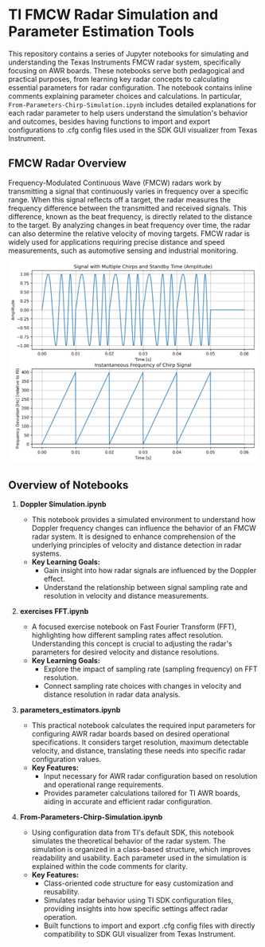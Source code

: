# TI FMCW Radar Simulation and Parameter Estimation Tools

This repository contains a series of Jupyter notebooks for simulating and understanding the Texas Instruments FMCW radar system, specifically focusing on AWR boards. These notebooks serve both pedagogical and practical purposes, from learning key radar concepts to calculating essential parameters for radar configuration. The notebook contains inline comments explaining parameter choices and calculations. In particular, `From-Parameters-Chirp-Simulation.ipynb` includes detailed explanations for each radar parameter to help users understand the simulation's behavior and outcomes, besides having functions to import and export configurations to .cfg config files used in the SDK GUI visualizer from Texas Instrument.


## FMCW Radar Overview

Frequency-Modulated Continuous Wave (FMCW) radars work by transmitting a signal that continuously varies in frequency over a specific range. When this signal reflects off a target, the radar measures the frequency difference between the transmitted and received signals. This difference, known as the beat frequency, is directly related to the distance to the target. By analyzing changes in beat frequency over time, the radar can also determine the relative velocity of moving targets. FMCW radar is widely used for applications requiring precise distance and speed measurements, such as automotive sensing and industrial monitoring.

<img src="images/chirp.png" alt="Alt text" width="500"/>

## Overview of Notebooks

1. **Doppler Simulation.ipynb**
   - This notebook provides a simulated environment to understand how Doppler frequency changes can influence the behavior of an FMCW radar system. It is designed to enhance comprehension of the underlying principles of velocity and distance detection in radar systems.
   - **Key Learning Goals:**
     - Gain insight into how radar signals are influenced by the Doppler effect.
     - Understand the relationship between signal sampling rate and resolution in velocity and distance measurements.

2. **exercises FFT.ipynb**
   - A focused exercise notebook on Fast Fourier Transform (FFT), highlighting how different sampling rates affect resolution. Understanding this concept is crucial to adjusting the radar's parameters for desired velocity and distance resolutions.
   - **Key Learning Goals:**
     - Explore the impact of sampling rate (sampling frequency) on FFT resolution.
     - Connect sampling rate choices with changes in velocity and distance resolution in radar data analysis.

3. **parameters_estimators.ipynb**
   - This practical notebook calculates the required input parameters for configuring AWR radar boards based on desired operational specifications. It considers target resolution, maximum detectable velocity, and distance, translating these needs into specific radar configuration values.
   - **Key Features:**
     - Input necessary for AWR radar configuration based on resolution and operational range requirements.
     - Provides parameter calculations tailored for TI AWR boards, aiding in accurate and efficient radar configuration.

4. **From-Parameters-Chirp-Simulation.ipynb**
   - Using configuration data from TI's default SDK, this notebook simulates the theoretical behavior of the radar system. The simulation is organized in a class-based structure, which improves readability and usability. Each parameter used in the simulation is explained within the code comments for clarity.
   - **Key Features:**
     - Class-oriented code structure for easy customization and reusability.
     - Simulates radar behavior using TI SDK configuration files, providing insights into how specific settings affect radar operation.
     - Built functions to import and export .cfg config files with directly compatibility to SDK GUI visualizer from Texas Instrument.
